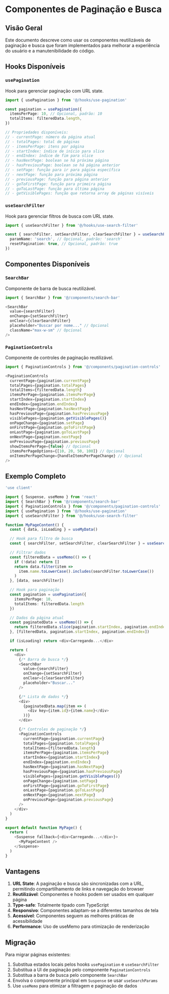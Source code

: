 # Componentes de Paginação e Busca

## Visão Geral

Este documento descreve como usar os componentes reutilizáveis de paginação e busca que foram implementados para melhorar a experiência do usuário e a manutenibilidade do código.

## Hooks Disponíveis

### `usePagination`

Hook para gerenciar paginação com URL state.

```typescript
import { usePagination } from '@/hooks/use-pagination'

const pagination = usePagination({
  itemsPerPage: 10, // Opcional, padrão: 10
  totalItems: filteredData.length,
})

// Propriedades disponíveis:
// - currentPage: número da página atual
// - totalPages: total de páginas
// - itemsPerPage: itens por página
// - startIndex: índice de início para slice
// - endIndex: índice de fim para slice
// - hasNextPage: boolean se há próxima página
// - hasPreviousPage: boolean se há página anterior
// - setPage: função para ir para página específica
// - nextPage: função para próxima página
// - previousPage: função para página anterior
// - goToFirstPage: função para primeira página
// - goToLastPage: função para última página
// - getVisiblePages: função que retorna array de páginas visíveis
```

### `useSearchFilter`

Hook para gerenciar filtros de busca com URL state.

```typescript
import { useSearchFilter } from '@/hooks/use-search-filter'

const { searchFilter, setSearchFilter, clearSearchFilter } = useSearchFilter({
  paramName: 'search', // Opcional, padrão: 'search'
  resetPagination: true, // Opcional, padrão: true
})
```

## Componentes Disponíveis

### `SearchBar`

Componente de barra de busca reutilizável.

```typescript
import { SearchBar } from '@/components/search-bar'

<SearchBar
  value={searchFilter}
  onChange={setSearchFilter}
  onClear={clearSearchFilter}
  placeholder="Buscar por nome..." // Opcional
  className="max-w-sm" // Opcional
/>
```

### `PaginationControls`

Componente de controles de paginação reutilizável.

```typescript
import { PaginationControls } from '@/components/pagination-controls'

<PaginationControls
  currentPage={pagination.currentPage}
  totalPages={pagination.totalPages}
  totalItems={filteredData.length}
  itemsPerPage={pagination.itemsPerPage}
  startIndex={pagination.startIndex}
  endIndex={pagination.endIndex}
  hasNextPage={pagination.hasNextPage}
  hasPreviousPage={pagination.hasPreviousPage}
  visiblePages={pagination.getVisiblePages()}
  onPageChange={pagination.setPage}
  onFirstPage={pagination.goToFirstPage}
  onLastPage={pagination.goToLastPage}
  onNextPage={pagination.nextPage}
  onPreviousPage={pagination.previousPage}
  showItemsPerPage={false} // Opcional
  itemsPerPageOptions={[10, 20, 50, 100]} // Opcional
  onItemsPerPageChange={handleItemsPerPageChange} // Opcional
/>
```

## Exemplo Completo

```typescript
'use client'

import { Suspense, useMemo } from 'react'
import { SearchBar } from '@/components/search-bar'
import { PaginationControls } from '@/components/pagination-controls'
import { usePagination } from '@/hooks/use-pagination'
import { useSearchFilter } from '@/hooks/use-search-filter'

function MyPageContent() {
  const { data, isLoading } = useMyData()

  // Hook para filtro de busca
  const { searchFilter, setSearchFilter, clearSearchFilter } = useSearchFilter()

  // Filtrar dados
  const filteredData = useMemo(() => {
    if (!data) return []
    return data.filter(item =>
      item.name.toLowerCase().includes(searchFilter.toLowerCase())
    )
  }, [data, searchFilter])

  // Hook para paginação
  const pagination = usePagination({
    itemsPerPage: 10,
    totalItems: filteredData.length
  })

  // Dados da página atual
  const paginatedData = useMemo(() => {
    return filteredData.slice(pagination.startIndex, pagination.endIndex)
  }, [filteredData, pagination.startIndex, pagination.endIndex])

  if (isLoading) return <div>Carregando...</div>

  return (
    <div>
      {/* Barra de busca */}
      <SearchBar
        value={searchFilter}
        onChange={setSearchFilter}
        onClear={clearSearchFilter}
        placeholder="Buscar..."
      />

      {/* Lista de dados */}
      <div>
        {paginatedData.map(item => (
          <div key={item.id}>{item.name}</div>
        ))}
      </div>

      {/* Controles de paginação */}
      <PaginationControls
        currentPage={pagination.currentPage}
        totalPages={pagination.totalPages}
        totalItems={filteredData.length}
        itemsPerPage={pagination.itemsPerPage}
        startIndex={pagination.startIndex}
        endIndex={pagination.endIndex}
        hasNextPage={pagination.hasNextPage}
        hasPreviousPage={pagination.hasPreviousPage}
        visiblePages={pagination.getVisiblePages()}
        onPageChange={pagination.setPage}
        onFirstPage={pagination.goToFirstPage}
        onLastPage={pagination.goToLastPage}
        onNextPage={pagination.nextPage}
        onPreviousPage={pagination.previousPage}
      />
    </div>
  )
}

export default function MyPage() {
  return (
    <Suspense fallback={<div>Carregando...</div>}>
      <MyPageContent />
    </Suspense>
  )
}
```

## Vantagens

1. **URL State**: A paginação e busca são sincronizadas com a URL, permitindo compartilhamento de links e navegação do browser
2. **Reutilizável**: Componentes e hooks podem ser usados em qualquer página
3. **Type-safe**: Totalmente tipado com TypeScript
4. **Responsivo**: Componentes adaptam-se a diferentes tamanhos de tela
5. **Acessível**: Componentes seguem as melhores práticas de acessibilidade
6. **Performance**: Uso de useMemo para otimização de renderização

## Migração

Para migrar páginas existentes:

1. Substitua estados locais pelos hooks `usePagination` e `useSearchFilter`
2. Substitua a UI de paginação pelo componente `PaginationControls`
3. Substitua a barra de busca pelo componente `SearchBar`
4. Envolva o componente principal em `Suspense` se usar `useSearchParams`
5. Use `useMemo` para otimizar a filtragem e paginação de dados
